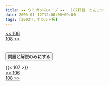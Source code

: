 ```yaml
---
title: ★★ ウミガメのスープ ★★ 　107杯目　とんこつ
date: 2003-01-12T12:00:00+09:00
tags: [2003年,オカルト板]
---
```

<div class="th_left"><a href="../106"><< 106</a></div>
<div class="th_right"><a href="../108">108 >></a></div>
<br><br>
<script src="../../js/cupsoup.js"></script>
<form>
<input type="button" value="問題と解説のみにする" onClick="toggleCupsoup()">
</form>
{{< 107 >}}
<div class="th_left"><a href="../106"><< 106</a></div>
<div class="th_right"><a href="../108">108 >></a></div>